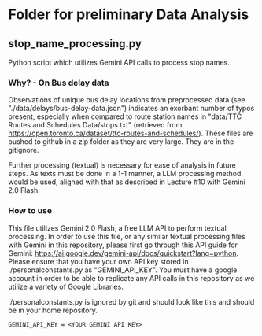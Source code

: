 # Folder for preliminary Data Analysis

## stop_name_processing.py
Python script which utilizes Gemini API calls to process stop names. 

### Why? - On Bus delay data
Observations of unique bus delay locations from preprocessed data (see "./data/delays/bus-delay-data.json") indicates an exorbant number of typos present, especially when compared to route station names in "data/TTC Routes and Schedules Data/stops.txt" (retrieved from https://open.toronto.ca/dataset/ttc-routes-and-schedules/). These files are pushed to github in a zip folder as they are very large. They are in the gitignore.

Further processing (textual) is necessary for ease of analysis in future steps. As texts must be done in a 1-1 manner, a LLM processing method would be used, aligned with that as described in Lecture #10 with Gemini 2.0 Flash. 

### How to use
This file utilizes Gemini 2.0 Flash, a free LLM API to perform textual processing. In order to use this file, or any similar textual processing files with Gemini in this repository, please first go through this API guide for Gemini: https://ai.google.dev/gemini-api/docs/quickstart?lang=python. Please ensure that you have your own API key stored in ./personalconstants.py as "GEMINI_API_KEY". You must have a google account in order to be able to replicate any API calls in this repository as we utilize a variety of Google Libraries.

./personalconstants.py is ignored by git and should look like this and should be in your home repository.
```
GEMINI_API_KEY = <YOUR GEMINI API KEY>
```






